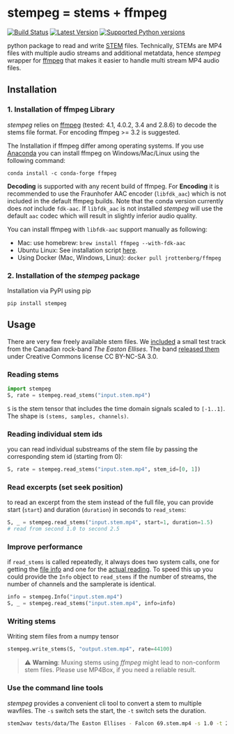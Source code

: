 # stempeg = stems + ffmpeg

[![Build Status](https://travis-ci.org/faroit/stempeg.svg?branch=master)](https://travis-ci.org/faroit/stempeg)
[![Latest Version](https://img.shields.io/pypi/v/stempeg.svg)](https://pypi.python.org/pypi/stempeg)
[![Supported Python versions](https://img.shields.io/pypi/pyversions/stempeg.svg)](https://pypi.python.org/pypi/stempeg)

python package to read and write [STEM](https://www.native-instruments.com/en/specials/stems/) files.
Technically, STEMs are MP4 files with multiple audio streams and additional metatdata, hence _stempeg_ wrapper for [ffmpeg](https://www.ffmpeg.org/) that makes it easier to handle multi stream MP4 audio files.

## Installation

### 1. Installation of ffmpeg Library

_stempeg_ relies on [ffmpeg](https://www.ffmpeg.org/) (tested: 4.1, 4.0.2, 3.4 and 2.8.6) to decode the stems file format. For
encoding ffmpeg >= 3.2 is suggested.

The Installation if ffmpeg differ among operating systems. If you use [Anaconda](https://anaconda.org/anaconda/python) you can install ffmpeg on Windows/Mac/Linux using the following command:

```
conda install -c conda-forge ffmpeg
```

__Decoding__ is supported with any recent build of ffmpeg. For __Encoding__ it is recommended to use the Fraunhofer AAC encoder (`libfdk_aac`) which is not included in the default ffmpeg builds. Note that the conda version currently does _not_ include `fdk-aac`. If `libfdk_aac` is not installed _stempeg_ will use the default `aac` codec which will result in slightly inferior audio quality.

You can install ffmpeg with `libfdk-aac` support manually as following:

* Mac: use homebrew: `brew install ffmpeg --with-fdk-aac`
* Ubuntu Linux: See installation script [here](https://gist.github.com/rafaelbiriba/7f2d7c6f6c3d6ae2a5cb).
* Using Docker (Mac, Windows, Linux): `docker pull jrottenberg/ffmpeg`

### 2. Installation of the _stempeg_ package

Installation via PyPI using pip

```
pip install stempeg
```

## Usage

There are very few freely available stem files. We [included](https://raw.githubusercontent.com/faroit/stempeg/master/tests/data/The%20Easton%20Ellises%20-%20Falcon%2069.stem.mp4) a small test track from the Canadian rock-band _The Easton Ellises_. The band [released them](https://www.heise.de/ct/artikel/c-t-Remix-Wettbewerb-The-Easton-Ellises-2542427.html) under Creative Commons license CC BY-NC-SA 3.0.

### Reading stems

```python
import stempeg
S, rate = stempeg.read_stems("input.stem.mp4")
```

`S` is the stem tensor that includes the time domain signals scaled to `[-1..1]`. The shape is `(stems, samples, channels)`.

### Reading individual stem ids

you can read individual substreams of the stem file by passing the corresponding stem id (starting from 0):

```python
S, rate = stempeg.read_stems("input.stem.mp4", stem_id=[0, 1])
```

### Read excerpts (set seek position)

to read an excerpt from the stem instead of the full file, you can provide start (`start`) and duration (`duration`) in seconds to `read_stems`:

```python
S, _ = stempeg.read_stems("input.stem.mp4", start=1, duration=1.5)
# read from second 1.0 to second 2.5
```

### Improve performance

if `read_stems` is called repeatedly, it always does two system calls, one for getting the [file info](https://github.com/faroit/stempeg/blob/a56349d2a8297ccf5db13712fc16048029503b26/stempeg/read.py#L120) and one for the [actual reading](https://github.com/faroit/stempeg/blob/a56349d2a8297ccf5db13712fc16048029503b26/stempeg/read.py#L160).  To speed this up you could provide the `Info` object to `read_stems` if the number of streams, the number of channels and the samplerate is identical.

```python
info = stempeg.Info("input.stem.mp4")
S, _ = stempeg.read_stems("input.stem.mp4", info=info)
```

### Writing stems

Writing stem files from a numpy tensor

```python
stempeg.write_stems(S, "output.stem.mp4", rate=44100)
```

> :warning: __Warning__: Muxing stems using _ffmpeg_ might lead to non-conform stem files. Please use MP4Box, if you need a reliable result.


### Use the command line tools

_stempeg_ provides a convenient cli tool to convert a stem to multiple wavfiles. The `-s` switch sets the start, the `-t` switch sets the duration.


```bash
stem2wav tests/data/The Easton Ellises - Falcon 69.stem.mp4 -s 1.0 -t 2.5
```
